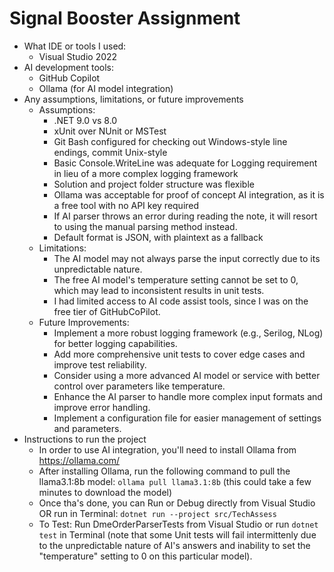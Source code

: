 # Signal Booster Assignment

- What IDE or tools I used: 
    - Visual Studio 2022
- AI development tools:
    - GitHub Copilot
    - Ollama (for AI model integration)
- Any assumptions, limitations, or future improvements
    - Assumptions:
        - .NET 9.0 vs 8.0
        - xUnit over NUnit or MSTest
        - Git Bash configured for checking out Windows-style line endings, commit Unix-style
        - Basic Console.WriteLine was adequate for Logging requirement in lieu of a more complex logging framework
        - Solution and project folder structure was flexible
        - Ollama was acceptable for proof of concept AI integration, as it is a free tool with no API key required
        - If AI parser throws an error during reading the note, it will resort to using the manual parsing method instead.
        - Default format is JSON, with plaintext as a fallback
    - Limitations:
        - The AI model may not always parse the input correctly due to its unpredictable nature.
        - The free AI model's temperature setting cannot be set to 0, which may lead to inconsistent results in unit tests.
        - I had limited access to AI code assist tools, since I was on the free tier of GitHubCoPilot.
    - Future Improvements:
        - Implement a more robust logging framework (e.g., Serilog, NLog) for better logging capabilities.
        - Add more comprehensive unit tests to cover edge cases and improve test reliability.
        - Consider using a more advanced AI model or service with better control over parameters like temperature.
        - Enhance the AI parser to handle more complex input formats and improve error handling.
        - Implement a configuration file for easier management of settings and parameters.
- Instructions to run the project
    - In order to use AI integration, you'll need to install Ollama from https://ollama.com/
    - After installing Ollama, run the following command to pull the llama3.1:8b model:
    ```ollama pull llama3.1:8b``` (this could take a few minutes to download the model)
    - Once tha's done, you can Run or Debug directly from Visual Studio OR run in Terminal: 
    ```dotnet run --project src/TechAssess```
    - To Test: Run DmeOrderParserTests from Visual Studio or run ```dotnet test``` in Terminal (note that some Unit tests will fail intermittenly due to the unpredictable nature of AI's answers and inability to set the "temperature" setting to 0 on this particular model).